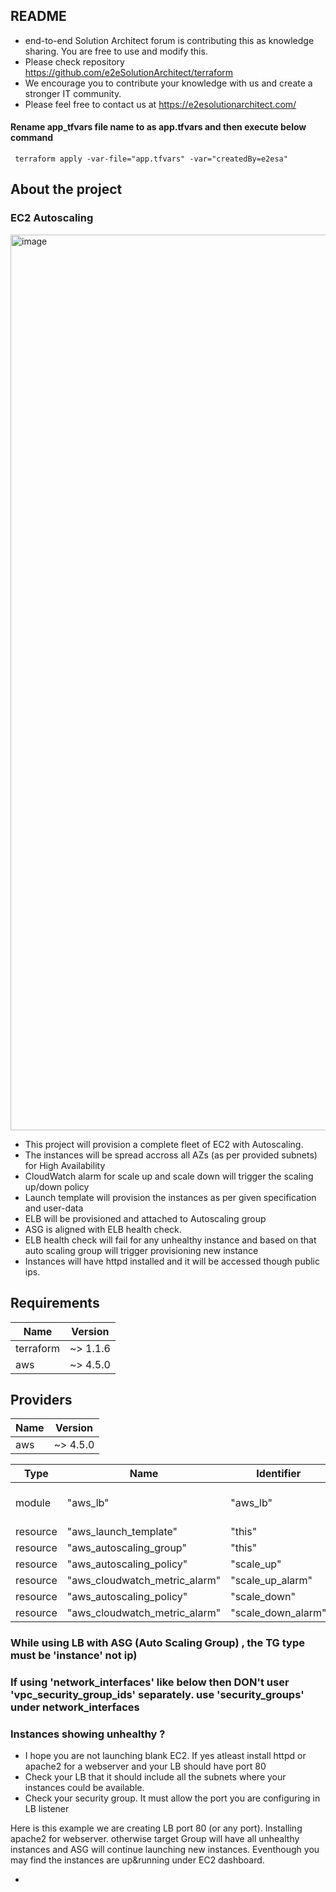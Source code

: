 

## README
- end-to-end Solution Architect forum is contributing this as knowledge sharing. You are free to use and modify this. 
- Please check repository https://github.com/e2eSolutionArchitect/terraform
- We encourage you to contribute your knowledge with us and create a stronger IT community.
- Please feel free to contact us at https://e2esolutionarchitect.com/

#### Rename app_tfvars file name to as app.tfvars and then execute  below command
```
 terraform apply -var-file="app.tfvars" -var="createdBy=e2esa"
```
## About the project
### EC2 Autoscaling

<img width="1433" alt="image" src="https://user-images.githubusercontent.com/62712515/187027488-697eed70-2213-48f7-b70c-a98a2920e7b2.png">


- This project will provision a complete fleet of EC2 with Autoscaling. 
- The instances will be spread accross all AZs (as per provided subnets) for High Availability
- CloudWatch alarm for scale up and scale down will trigger the scaling up/down policy
- Launch template will provision the instances as per given specification and user-data
- ELB will be provisioned and attached to Autoscaling group
- ASG is aligned with ELB health check. 
- ELB health check will fail for any unhealthy instance and based on that auto scaling group will trigger provisioning new instance
- Instances will have httpd installed and it will be accessed though public ips. 

## Requirements

| Name  | Version |
| ------ | ------- |
| terraform | ~> 1.1.6 |
| aws | ~> 4.5.0 |

## Providers

| Name  | Version |
| ------ | ------- |
| aws | ~> 4.5.0 |


| Type  | Name | Identifier | Source |
| ------ | ------- | ------ | ------- |
| module | "aws_lb" | "aws_lb" | "../../modules/e2esa-module-aws-elb", main.tf |
| resource | "aws_launch_template" | "this" | autoscaling.tf |
| resource | "aws_autoscaling_group" | "this" | autoscaling.tf |
| resource | "aws_autoscaling_policy" | "scale_up" | autoscaling.tf |
| resource | "aws_cloudwatch_metric_alarm" | "scale_up_alarm" | autoscaling.tf |
| resource | "aws_autoscaling_policy" | "scale_down" | autoscaling.tf |
| resource | "aws_cloudwatch_metric_alarm" | "scale_down_alarm" | autoscaling.tf |

### While using LB with ASG (Auto Scaling Group) , the TG type  must be 'instance' not ip)

### If using 'network_interfaces' like below then DON't user 'vpc_security_group_ids' separately. use 'security_groups' under network_interfaces

### Instances showing unhealthy ?
- I hope you are not launching blank EC2. If yes atleast install httpd or apache2 for a webserver and your LB should have port 80
- Check your LB that it should include all the subnets where your instances could be available. 
- Check your security group. It must allow the port you are configuring in LB listener 

Here is this example we are creating LB port 80 (or any port). Installing apache2 for webserver. otherwise target Group will have all unhealthy instances and ASG will continue launching new instances. Eventhough you may find the instances are up&running under EC2 dashboard. 

-
